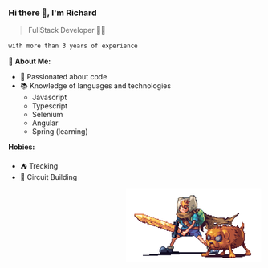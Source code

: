 ### Hi there 👋, I'm Richard
> FullStack Developer 👨‍💻

```bash
with more than 3 years of experience
```

💬 **About Me:** 
- 🚀 Passionated about code
- 📚 Knowledge of languages and technologies
    + Javascript
    + Typescript
    + Selenium
    + Angular
    + Spring (learning)

 **Hobies:** 
- ⛺ Trecking
- 👾 Circuit Building

<div align="right">
  <img src="./assets/finnAndJakePixelArt.gif" width="270px" height="145.4"/>
</div>
